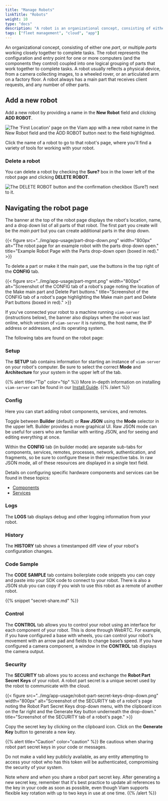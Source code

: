 ```yaml
---
title: "Manage Robots"
linkTitle: "Robots"
weight: 10
type: "docs"
description: "A robot is an organizational concept, consisting of either one or multiple parts working closely together to complete tasks."
tags: ["fleet management", "cloud", "app"]
---
```


An organizational concept, consisting of either one _part_, or multiple _parts_ working closely together to complete tasks.
The robot represents the configuration and entry point for one or more computers (and the components they control) coupled into one logical grouping of parts that work together to complete tasks.
A robot usually reflects a physical device, from a camera collecting images, to a wheeled rover, or an articulated arm on a factory floor.
A robot always has a main part that receives client requests, and any number of other parts.

## Add a new robot

Add a new robot by providing a name in the **New Robot** field and clicking **ADD ROBOT**.

![The 'First Location' page on the Viam app with a new robot name in the New Robot field and the ADD ROBOT button next to the field highlighted.](img/app-usage/create-robot.png)

Click the name of a robot to go to that robot's page, where you'll find a variety of tools for working with your robot.

### Delete a robot

You can delete a robot by checking the **Sure?** box in the lower left of the robot page and clicking **DELETE ROBOT**.

![The DELETE ROBOT button and the confirmation checkbox (Sure?) next to it.](img/app-usage/delete.png)

## Navigating the robot page

The banner at the top of the robot page displays the robot's location, name, and a drop down list of all parts of that robot.
The first part you create will be the *main part* but you can create additional parts in the drop down.

{{< figure src="../img/app-usage/part-drop-down.png" width="800px" alt="The robot page for an example robot with the parts drop down open." title="Example Robot Page with the Parts drop-down open (boxed in red)." >}}

To delete a part or make it the main part, use the buttons in the top right of the **CONFIG** tab.

{{< figure src="../img/app-usage/part-mgmt.png" width="800px" alt="Screenshot of the CONFIG tab of a robot's page noting the location of the Make main part and Delete Part buttons." title="Screenshot of the CONFIG tab of a robot's page highlighting the Make main part and Delete Part buttons (boxed in red)." >}}

If you've connected your robot to a machine running `viam-server` (instructions below), the banner also displays when the robot was last online, which version of `viam-server` it is running, the host name, the IP address or addresses, and its operating system.

The following tabs are found on the robot page:

### Setup

The **SETUP** tab contains information for starting an instance of `viam-server` on your robot's computer.
Be sure to select the correct **Mode** and **Architecture** for your system in the upper left of the tab.

{{% alert title="Tip" color="tip" %}}
More in-depth information on installing `viam-server` can be found in our [Install Guide](/installation#install-viam-server).
{{% /alert %}}

### Config

Here you can start adding robot components, services, and remotes.

Toggle between **Builder** (default) or **Raw JSON** using the **Mode** selector in the upper left.
Builder provides a more graphical UI.
Raw JSON mode can be useful for users who are familiar with writing JSON, and for seeing and editing everything at once.

Within the **CONFIG** tab (in builder mode) are separate sub-tabs for components, services, remotes, processes, network, authentication, and fragments, so be sure to configure these in their respective tabs.
In raw JSON mode, all of these resources are displayed in a single text field.

Details on configuring specific hardware components and services can be found in these topics:

- [Components](/components/)
- [Services](/services/)

### Logs

The **LOGS** tab displays debug and other logging information from your robot.

### History

The **HISTORY** tab shows a timestamped diff view of your robot's configuration changes.

### Code Sample

The **CODE SAMPLE** tab contains boilerplate code snippets you can copy and paste into your SDK code to connect to your robot.
There is also a JSON stub you can copy if you wish to use this robot as a remote of another robot.

{{%  snippet "secret-share.md" %}}

### Control

The **CONTROL** tab allows you to control your robot using an interface for each component of your robot.
This is done through WebRTC.
For example, if you have configured a base with wheels, you can control your robot's movement with an arrow pad and fields to change base’s speed.
If you have configured a camera component, a window in the **CONTROL** tab displays the camera output.

### Security

The **SECURITY** tab allows you to access and exchange the **Robot Part Secret Keys** of your robot.
A robot part secret is a unique secret used by the robot to communicate with the cloud.

{{< figure src="../img/app-usage/robot-part-secret-keys-drop-down.png" width="800px" alt="Screenshot of the SECURITY tab of a robot's page noting the Robot Part Secret Keys drop-down menu, with the clipboard icon on the far right and the Generate Key button underneath the drop-down." title="Screenshot of the SECURITY tab of a robot's page." >}}

Copy the secret key by clicking on the clipboard icon.
Click on the **Generate Key** button to generate a new key.

{{% alert title="Caution" color="caution" %}}
Be cautious when sharing robot part secret keys in your code or messages.

Do not make a valid key publicly available, as any entity attempting to access your robot who has this token will be authenticated, compromising the security of your system.

Note *where* and *when* you share a robot part secret key.
After generating a new secret key, remember that it's best practice to update all references to the key in your code as soon as possible, even though Viam supports flexible key rotation with up to two keys in use at one time.
{{% /alert %}}